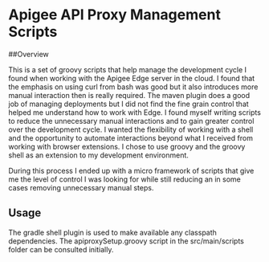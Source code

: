 # Apigee API Proxy Management Scripts

##Overview

This is a set of groovy scripts that help manage the development cycle I found when working with 
the Apigee Edge server in the cloud. I found that the emphasis on using curl from bash was good but 
it also introduces more manual interaction then is really required. The maven plugin does a good 
job of managing deployments but I did not find the fine grain control that helped me understand how 
to work with Edge. I found myself writing scripts to reduce the unnecessary manual interactions and 
to gain greater control over the development cycle. I wanted the flexibility of working with a shell 
and the opportunity to automate interactions beyond what I received from working with browser 
extensions. I chose to use groovy and the groovy shell as an extension to my development environment. 

During this process I ended up with a micro framework of scripts that give me the level of control 
I was looking for while still reducing an in some cases removing unnecessary manual steps. 

## Usage
The gradle shell plugin is used to make available any classpath dependencies. The apiproxySetup.groovy 
script in the src/main/scripts folder can be consulted initially.
 